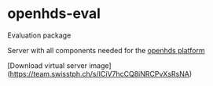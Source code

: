 # openhds-eval
Evaluation package

Server with all components needed for the [openhds platform](https://github.com/SwissTPH/openhds) 

[Download virtual server image] (https://team.swisstph.ch/s/ICiV7hcCQ8iNRCPvXsRsNA)
